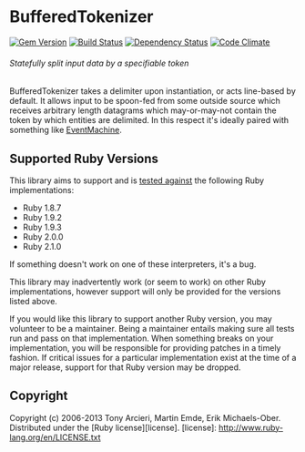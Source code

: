 # BufferedTokenizer

[![Gem Version](http://img.shields.io/gem/v/buftok.svg)][gem]
[![Build Status](http://img.shields.io/travis/sferik/buftok.svg)][travis]
[![Dependency Status](http://img.shields.io/gemnasium/sferik/buftok.svg)][gemnasium]
[![Code Climate](http://img.shields.io/codeclimate/github/sferik/buftok.svg)][codeclimate]

[gem]: https://rubygems.org/gems/buftok
[travis]: https://travis-ci.org/sferik/buftok
[gemnasium]: https://gemnasium.com/sferik/buftok
[codeclimate]: https://codeclimate.com/github/sferik/buftok

###### Statefully split input data by a specifiable token

BufferedTokenizer takes a delimiter upon instantiation, or acts line-based by
default.  It allows input to be spoon-fed from some outside source which
receives arbitrary length datagrams which may-or-may-not contain the token by
which entities are delimited.  In this respect it's ideally paired with
something like [EventMachine][].

[EventMachine]: http://rubyeventmachine.com/

## Supported Ruby Versions
This library aims to support and is [tested against][travis] the following Ruby
implementations:

* Ruby 1.8.7
* Ruby 1.9.2
* Ruby 1.9.3
* Ruby 2.0.0
* Ruby 2.1.0

If something doesn't work on one of these interpreters, it's a bug.

This library may inadvertently work (or seem to work) on other Ruby
implementations, however support will only be provided for the versions listed
above.

If you would like this library to support another Ruby version, you may
volunteer to be a maintainer. Being a maintainer entails making sure all tests
run and pass on that implementation. When something breaks on your
implementation, you will be responsible for providing patches in a timely
fashion. If critical issues for a particular implementation exist at the time
of a major release, support for that Ruby version may be dropped.

## Copyright
Copyright (c) 2006-2013 Tony Arcieri, Martin Emde, Erik Michaels-Ober.
Distributed under the [Ruby license][license].
[license]: http://www.ruby-lang.org/en/LICENSE.txt
